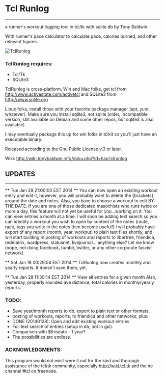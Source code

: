 # Tcl Runlog
-------------
a runner's workout logging tool
in tcl/tk with sqlite db
by Tony Baldwin

With runner's pace calculator to calculate pace, calories burned,
and other relevant figures.

![TclRunlog](http://tonybaldwin.info/images/tclrunlog012914003636.jpg)

### TclRunlog requires:
* Tcl/Tk 
* SQLite3 

TclRunlog is cross-platform.
Win and Mac folks, get tcl from http://www.activestate.com/activetcl
and SQLite3 from http://www.sqlite.org

Linux folks, install those with your favorite package manager (apt, yum,
whatever). Make sure you install sqlite3, not sqlite (older, incompatible
version, still available on Debian and some other repos, but sqlite3 is also
available).

I may eventually package this up for win folks in tclkit so you'll just have an executable binary.

Released according to the Gnu Public License v.3 or later.

Wiki: http://wiki.tonybaldwin.info/doku.php?id=hax:tclrunlog

## UPDATES
-----------------------------------------------------------
** Tue Jan 28 21:00:00 EST 2014 ** 
You can now open an existing workout entry and edit it,
however, you will probably want to delete the {brackets} around
the date and notes.
Also, you have to choose a workout to edit BY THE DATE.
If you are one of those dedicated masochists who runs twice or more a day,
this feature will not yet be useful for you...working on it.
You can view entries a month at a time.
I will soon be adding text search so you can identify a workout you wish to open
by content of the notes (route, race, tags you write in the notes then become useful!)
I will probably have export of any report (month, year, workout) to plain text files
shortly, and will start building in posting of workouts and reports to 
libertree, friendica, redmatrix, wordpress, statusnet, livejournal...
anything else? Let me know (nope, not doing facebook, tumblr, twitter, or any other
corporate fascist network).

** Sat Jan 18 00:29:54 EST 2014 **
TclRunlog now creates monthly and yearly reports.
It doesn't save them, yet.

** Tue Jan 28 11:30:14 EST 2014 ** 
View all entries for a given month
Also, yesterday, properly rounded ave distance, total calories
in monthly/yearly reports.

### TODO: 
* Save year/month reports to db, export to plain text or other formats,
* posting of workouts, reports, to friendica and other networks; plus:
* DONE (20140128): Open and edit existing workout entries 
* Full text search of entries (setup in db, not in gui).
* Comparison with $thisdate - 1 year?
* The possibilities are endless.

### ACKNOWLEDGMENTS:
This program would not exist were it not for the kind and 
thorough assistance of the tcl/tk community, 
especially http://wiki.tcl.tk and the
irc channel #tcl on freenode.

